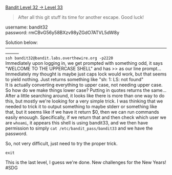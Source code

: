 [Bandit Level 32 → Level 33](https://overthewire.org/wargames/bandit/bandit33.html)

>After all this git stuff its time for another escape. Good luck!   

username: bandit32  
password: rmCBvG56y58BXzv98yZGdO7ATVL5dW8y  

Solution below:  
———————————————————————————————————————  
`ssh bandit32@bandit.labs.overthewire.org -p2220`  
Immediately upon logging in, we get prompted with something odd, it says "WELCOME TO THE UPPERCASE SHELL" and has >> as our line prompt...  
Immediately my thought is maybe just caps lock would work, but that seems to yield nothing. Just returns something like "sh: 1: LS: not found"  
It is actually converting everything to upper case, not needing upper case. So how do we make things lower case? Putting in quotes returns the same...  
After a little searching around, it looks like there is more than one way to do this, but mostly we're looking for a very simple trick. I was thinking that we needed to trick it to output something to maybe stderr or something like that, but it seems like if we have it return $0, then we can run commands easily enouugh. Specifically, if we return that and then check which user we are `whoami`, it appears this shell is using bandit33, and we then have permission to simply `cat /etc/bandit_pass/bandit33` and we have the password.  

So, not very difficult, just need to try the proper trick.  

`exit`  

This is the last level, I guess we're done. New challenges for the New Years!  
#SDG  